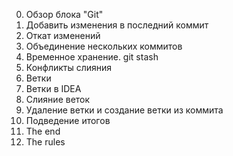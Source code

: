 0. Обзор блока "Git"   
1. Добавить изменения в последний коммит
2. Откат изменений   
3. Объединение нескольких коммитов
4. Временное хранение. git stash
5. Конфликты слияния
6. Ветки  
7. Ветки в IDEA  
8. Слияние веток  
9. Удаление ветки и создание ветки из коммита
10. Подведение итогов
11. The end
12. The rules